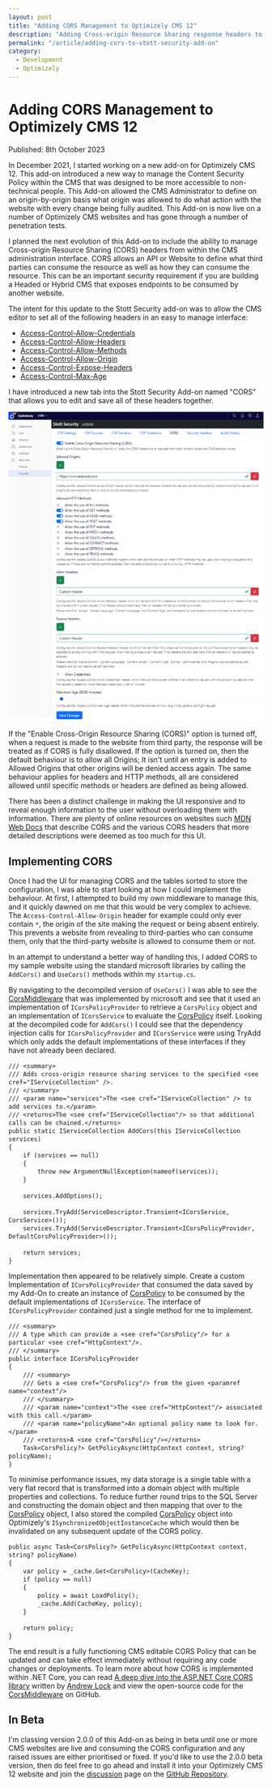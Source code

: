```yaml
---
layout: post
title: "Adding CORS Management to Optimizely CMS 12"
description: "Adding Cross-origin Resource Sharing response headers to the Stott Security Add-on for Optimizely CMS 12."
permalink: "/article/adding-cors-to-stott-security-add-on"
category:
  - Development
  - Optimizely
---
```


# Adding CORS Management to Optimizely CMS 12

Published: 8th October 2023

In December 2021, I started working on a new add-on for Optimizely CMS 12.  This add-on introduced a new way to manage the Content Security Policy within the CMS that was designed to be more accessible to non-technical people.  This Add-on allowed the CMS Administrator to define on an origin-by-origin basis what origin was allowed to do what action with the website with every change being fully audited. This Add-on is now live on a number of Optimizely CMS websites and has gone through a number of penetration tests.

I planned the next evolution of this Add-on to include the ability to manage Cross-origin Resource Sharing (CORS) headers from within the CMS administration interface.  CORS allows an API or Website to define what third parties can consume the resource as well as how they can consume the resource.  This can be an important security requirement if you are building a Headed or Hybrid CMS that exposes endpoints to be consumed by another website.

The intent for this update to the Stott Security add-on was to allow the CMS editor to set all of the following headers in an easy to manage interface:

- [Access-Control-Allow-Credentials](https://developer.mozilla.org/en-US/docs/Web/HTTP/Headers/Access-Control-Allow-Credentials)
- [Access-Control-Allow-Headers](https://developer.mozilla.org/en-US/docs/Web/HTTP/Headers/Access-Control-Allow-Headers)
- [Access-Control-Allow-Methods](https://developer.mozilla.org/en-US/docs/Web/HTTP/Headers/Access-Control-Allow-Methods)
- [Access-Control-Allow-Origin](https://developer.mozilla.org/en-US/docs/Web/HTTP/Headers/Access-Control-Allow-Origin)
- [Access-Control-Expose-Headers](https://developer.mozilla.org/en-US/docs/Web/HTTP/Headers/Access-Control-Expose-Headers)
- [Access-Control-Max-Age](https://developer.mozilla.org/en-US/docs/Web/HTTP/Headers/Access-Control-Max-Age)

I have introduced a new tab into the Stott Security Add-on named "CORS" that allows you to edit and save all of these headers together.

![CORS Interface within the Stott Security Add-on](../assets/StottSecurityCorsUi.png)

If the "Enable Cross-Origin Resource Sharing (CORS)" option is turned off, when a request is made to the website from third party, the response will be treated as if CORS is fully disallowed.  If the option is turned on, then the default behaviour is to allow all Origins;  It isn't until an entry is added to Allowed Origins that other origins will be denied access again.  The same behaviour applies for headers and HTTP methods, all are considered allowed until specific methods or headers are defined as being allowed.

There has been a distinct challenge in making the UI responsive and to reveal enough information to the user without overloading them with information.  There are plenty of online resources on websites such [MDN Web Docs](https://developer.mozilla.org/en-US/docs/Web/HTTP/Headers) that describe CORS and the various CORS headers that more detailed descriptions were deemed as too much for this UI.

## Implementing CORS

Once I had the UI for managing CORS and the tables sorted to store the configuration, I was able to start looking at how I could implement the behaviour.  At first, I attempted to build my own middleware to manage this, and it quickly dawned on me that this would be very complex to achieve.  The `Access-Control-Allow-Origin` header for example could only ever contain `*`, the origin of the site making the request or being absent entirely.  This prevents a website from revealing to third-parties who can consume them, only that the third-party website is allowed to consume them or not.

In an attempt to understand a better way of handling this, I added CORS to my sample website using the standard microsoft libraries by calling the `AddCors()` and `UseCors()` methods within my `startup.cs`.

By navigating to the decompiled version of `UseCors()` I was able to see the [CorsMiddleware](https://github.com/dotnet/aspnetcore/blob/main/src/Middleware/CORS/src/Infrastructure/CorsMiddleware.cs) that was implemented by microsoft and see that it used an implementation of `ICorsPolicyProvider` to retrieve a `CorsPolicy` object and an implementation of `ICorsService` to evaluate the [CorsPolicy](https://github.com/dotnet/aspnetcore/blob/main/src/Middleware/CORS/src/Infrastructure/CorsPolicy.cs) itself.  Looking at the decompiled code for `AddCors()` I could see that the dependency injection calls for `ICorsPolicyProvider` and `ICorsService` were using TryAdd which only adds the default implementations of these interfaces if they have not already been declared.

```
/// <summary>
/// Adds cross-origin resource sharing services to the specified <see cref="IServiceCollection" />.
/// </summary>
/// <param name="services">The <see cref="IServiceCollection" /> to add services to.</param>
/// <returns>The <see cref="IServiceCollection"/> so that additional calls can be chained.</returns>
public static IServiceCollection AddCors(this IServiceCollection services)
{
    if (services == null)
    {
        throw new ArgumentNullException(nameof(services));
    }

    services.AddOptions();

    services.TryAdd(ServiceDescriptor.Transient<ICorsService, CorsService>());
    services.TryAdd(ServiceDescriptor.Transient<ICorsPolicyProvider, DefaultCorsPolicyProvider>());

    return services;
}
```

Implementation then appeared to be relatively simple.  Create a custom Implementation of `ICorsPolicyProvider` that consumed the data saved by my Add-On to create an instance of [CorsPolicy](https://github.com/dotnet/aspnetcore/blob/main/src/Middleware/CORS/src/Infrastructure/CorsPolicy.cs) to be consumed by the default implementations of `ICorsService`.  The interface of `ICorsPolicyProvider` contained just a single method for me to implement.

```
/// <summary>
/// A type which can provide a <see cref="CorsPolicy"/> for a particular <see cref="HttpContext"/>.
/// </summary>
public interface ICorsPolicyProvider
{
    /// <summary>
    /// Gets a <see cref="CorsPolicy"/> from the given <paramref name="context"/>
    /// </summary>
    /// <param name="context">The <see cref="HttpContext"/> associated with this call.</param>
    /// <param name="policyName">An optional policy name to look for.</param>
    /// <returns>A <see cref="CorsPolicy"/></returns>
    Task<CorsPolicy?> GetPolicyAsync(HttpContext context, string? policyName);
}
```

To minimise performance issues, my data storage is a single table with a very flat record that is transformed into a domain object with multiple properties and collections.  To reduce further round trips to the SQL Server and constructing the domain object and then mapping that over to the [CorsPolicy](https://github.com/dotnet/aspnetcore/blob/main/src/Middleware/CORS/src/Infrastructure/CorsPolicy.cs) object, I also stored the compiled [CorsPolicy](https://github.com/dotnet/aspnetcore/blob/main/src/Middleware/CORS/src/Infrastructure/CorsPolicy.cs) object into Optimizely's `ISynchronizedObjectInstanceCache` which would then be invalidated on any subsequent update of the CORS policy.

```
public async Task<CorsPolicy?> GetPolicyAsync(HttpContext context, string? policyName)
{
    var policy = _cache.Get<CorsPolicy>(CacheKey);
    if (policy == null)
    {
        policy = await LoadPolicy();
        _cache.Add(CacheKey, policy);
    }

    return policy;
}
```

The end result is a fully functioning CMS editable CORS Policy that can be updated and can take effect immediately without requiring any code changes or deployments. To learn more about how CORS is implemented within .NET Core, you can read [A deep dive into the ASP.NET Core CORS library](https://andrewlock.net/a-deep-dive-in-to-the-asp-net-core-cors-library/) written by [Andrew Lock](https://andrewlock.net/about/) and view the open-source code for the [CorsMiddleware](https://github.com/dotnet/aspnetcore/blob/main/src/Middleware/CORS/src/Infrastructure/CorsMiddleware.cs) on GitHub.

## In Beta

I'm classing version 2.0.0 of this Add-on as being in beta until one or more CMS websites are live and consuming the CORS configuration and any raised issues are either prioritised or fixed.  If you'd like to use the 2.0.0 beta version, then do feel free to go ahead and install it into your Optimizely CMS 12 website and join the [discussion](https://github.com/GeekInTheNorth/Stott.Security.Optimizely/discussions/143) page on the [GitHub Repository](https://github.com/GeekInTheNorth/Stott.Security.Optimizely/discussions/143).
